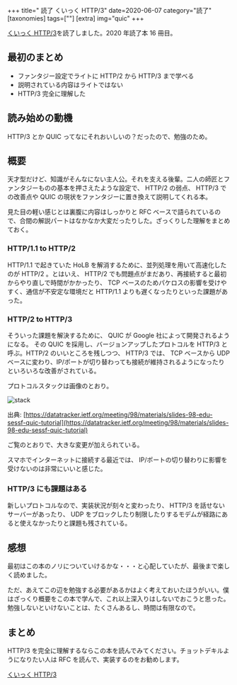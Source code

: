 +++
title=" 読了 くいっく HTTP/3"
date=2020-06-07
category="読了"
[taxonomies]
tags=[""]
[extra]
img="quic"
+++

[くいっく HTTP/3](https://takehara3586.hatenablog.com/entry/2019/09/15/101428)を読了しました。2020 年読了本 16 冊目。

## 最初のまとめ

* ファンタジー設定でライトに HTTP/2 から HTTP/3 まで学べる
* 説明されている内容はライトではない
* HTTP/3 完全に理解した

## 読み始めの動機

HTTP/3 とか QUIC ってなにそれおいしいの？だったので、勉強のため。

## 概要

天才型だけど、知識がそんなにない主人公。それを支える後輩。二人の師匠とファンタジーものの基本を押さえたような設定で、 HTTP/2 の弱点、 HTTP/3 での改善点や QUIC の現状をファンタジーに置き換えて説明してくれる本。

見た目の軽い感じとは裏腹に内容はしっかりと RFC ベースで語られているので、合間の解説パートはなかなか大変だったりした。ざっくりした理解をまとめておく。

### HTTP/1.1 to HTTP/2

HTTP/1.1 で起きていた HoLB を解消するために、並列処理を用いて高速化したのが HTTP/2 。とはいえ、 HTTP/2 でも問題点がまだあり、再接続すると最初からやり直しで時間がかかったり、 TCP ベースのためパケロスの影響を受けやすく、通信が不安定な環境だと HTTP/1.1 よりも遅くなったりといった課題があった。

### HTTP/2 to HTTP/3

そういった課題を解決するために、 QUIC が Google 社によって開発されるようになる。 その QUIC を採用し、バージョンアップしたプロトコルを HTTP/3 と呼ぶ。HTTP/2 のいいところを残しつつ、 HTTP/3 では、 TCP ベースから UDP ベースに変わり、IP/ポートが切り替わっても接続が維持されるようになったりといろいろな改善がされている。

プロトコルスタックは画像のとおり。

![stack](/img/content/quic/dest-13.png)

出典: [https://datatracker.ietf.org/meeting/98/materials/slides-98-edu-sessf-quic-tutorial](https://datatracker.ietf.org/meeting/98/materials/slides-98-edu-sessf-quic-tutorial)

ご覧のとおりで、大きな変更が加えられている。

スマホでインターネットに接続する最近では、 IP/ポートの切り替わりに影響を受けないのは非常にいいと感じた。

### HTTP/3 にも課題はある

新しいプロトコルなので、実装状況が刻々と変わったり、 HTTP/3 を話せないサーバーがあったり、 UDP をブロックしたり制限したりするモデムが経路にあると使えなかったりと課題も残されている。

## 感想

最初はこの本のノリについていけるかな・・・と心配していたが、最後まで楽しく読めました。

ただ、あえてこの辺を勉強する必要があるかはよく考えておいたほうがいい。僕はざっくり概要をこの本で学んで、これ以上深入りはしないでおこうと思った。勉強しないといけないことは、たくさんあるし、時間は有限なので。

## まとめ

HTTP/3 を完全に理解するならこの本を読んでみてください。チョットデキルようになりたい人は RFC を読んで、実装するのをお勧めします。

[くいっく HTTP/3](https://takehara3586.hatenablog.com/entry/2019/09/15/101428)